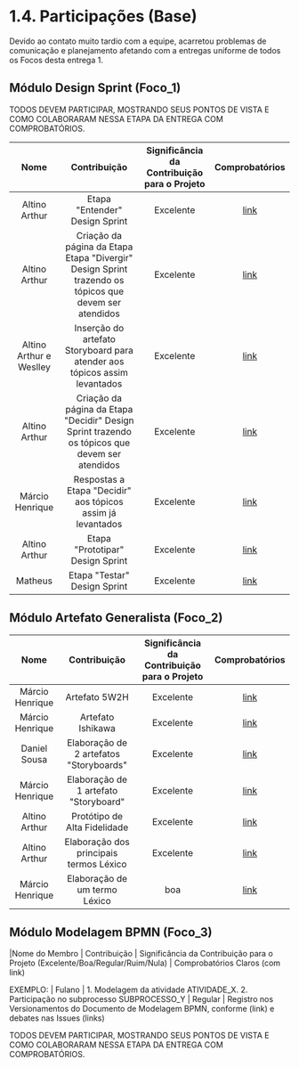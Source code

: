# 1.4. Participações (Base)


Devido ao contato muito tardio com a equipe, acarretou problemas de comunicação e planejamento afetando com a entregas uniforme de todos os Focos desta entrega 1.

## Módulo Design Sprint (Foco_1)


TODOS DEVEM PARTICIPAR, MOSTRANDO SEUS PONTOS DE VISTA E COMO COLABORARAM NESSA ETAPA DA ENTREGA COM COMPROBATÓRIOS.

| Nome | Contribuição | Significância da Contribuição para o Projeto | Comprobatórios |
|:---:|:----:|:----:|:---:|
|Altino Arthur | Etapa "Entender" Design Sprint | Excelente | [link](Base/1.1.1.Entender.md#histórico-de-versões) |
| Altino Arthur  | Criação da página da Etapa Etapa "Divergir" Design Sprint trazendo os tópicos que devem ser atendidos | Excelente | [link](Base/1.1.2.Divergir.md#histórico-de-versões)|
| Altino Arthur e Weslley | Inserção do artefato Storyboard para atender aos tópicos assim levantados | Excelente | [link](Base/1.1.2.Divergir.md#histórico-de-versões)|
| Altino Arthur  |Criação da página da Etapa "Decidir" Design Sprint trazendo os tópicos que devem ser atendidos | Excelente | [link](Base/1.1.3.Decisao.md#-versões)|
| Márcio Henrique | Respostas a Etapa "Decidir" aos tópicos assim já levantados | Excelente | [link](Base/1.1.3.Decisao.md#-versões)|
|  Altino Arthur | Etapa "Prototipar" Design Sprint | Excelente | [link](Base/1.1.4.Prototipar.md#histórico-de-versões)|
| Matheus | Etapa "Testar" Design Sprint | Excelente | [link](Base/1.1.5.Testar.md#histórico-de-versões)|

## Módulo Artefato Generalista (Foco_2)


| Nome | Contribuição | Significância da Contribuição para o Projeto | Comprobatórios |
|:---:|:----:|:----:|:---:|
| Márcio Henrique | Artefato 5W2H | Excelente | [link](Base/1.2.2.5W2H.md#histórico-de-revisão) |
| Márcio Henrique |Artefato Ishikawa | Excelente | [link](Base/1.2.3.Ishikawa.md#histórico-de-revisão)|
| Daniel Sousa  | Elaboração de 2 artefatos "Storyboards" | Excelente | [link](Base/1.2.4.%20StoryBoard.md)|
| Márcio Henrique | Elaboração de 1 artefato "Storyboard" | Excelente | [link](Base/1.2.4.%20StoryBoard.md)|
|  Altino Arthur | Protótipo de Alta Fidelidade | Excelente | [link](Base/1.1.4.Prototipar.md)|
| Altino Arthur | Elaboração dos principais termos Léxico | Excelente | [link](Base/1.2.1.Lexicos.md)|
| Márcio Henrique | Elaboração de um termo Léxico | boa | [link](Base/1.2.1.Lexicos.md)|

## Módulo Modelagem BPMN (Foco_3)

|Nome do Membro | Contribuição | Significância da Contribuição para o Projeto (Excelente/Boa/Regular/Ruim/Nula) | Comprobatórios Claros (com link)

EXEMPLO:
| Fulano  |  1. Modelagem da atividade ATIVIDADE_X. 2. Participação no subprocesso SUBPROCESSO_Y | Regular | Registro nos Versionamentos do Documento de Modelagem BPMN, conforme (link) e debates nas Issues (links)

TODOS DEVEM PARTICIPAR, MOSTRANDO SEUS PONTOS DE VISTA E COMO COLABORARAM NESSA ETAPA DA ENTREGA COM COMPROBATÓRIOS.
